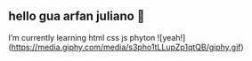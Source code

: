 ## hello gua arfan juliano 👋

<!--
**arfan198/arfan198** is a ✨ _special_ ✨ repository because its `README.md` (this file) appears on your GitHub profile.

Here are some ideas to get you started:

- 🔭 I’m currently working on ...
- 🌱 I’m currently learning ...
- 👯 I’m looking to collaborate on ...
- 🤔 I’m looking for help with ...
- 💬 Ask me about ...
- 📫 How to reach me: ...
- 😄 Pronouns: ...
- ⚡ Fun fact: ...
-->
I’m currently learning html css js phyton
![yeah!] (https://media.giphy.com/media/s3pho1tLLupZp1qtQB/giphy.gif)
